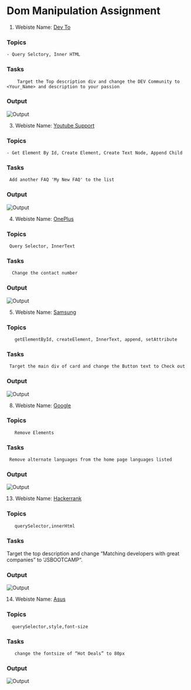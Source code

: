 # Dom Manipulation Assignment

1. Webiste Name: [Dev To](https://dev.to/)

### Topics

    - Query Selctory, Inner HTML

### Tasks

        Target the Top description div and change the DEV Community to <Your_Name> and description to your passion

### Output

![Output](./Pic-1.png)

3. Webiste Name: [Youtube Support](https://support.google.com/youtube/)

### Topics

    - Get Element By Id, Create Element, Create Text Node, Append Child

### Tasks

     Add another FAQ 'My New FAQ' to the list

### Output

![Output](./Pic-2.png)

4. Webiste Name: [OnePlus](https://www.oneplus.in/support)

### Topics

     Query Selector, InnerText

### Tasks

      Change the contact number

### Output

![Output](./Pic-3.png)

5. Webiste Name: [Samsung](https://www.samsung.com/in/offer/online/samsung-fest/)

### Topics

       getElementById, createElement, InnerText, append, setAttribute

### Tasks

     Target the main div of card and change the Button text to Check out

### Output

![Output](./Pic-4.png)

8. Webiste Name: [Google](https://www.google.com/)

### Topics

       Remove Elements

### Tasks

     Remove alternate languages from the home page languages listed

### Output

![Output](./Pic-5.png)

13. Webiste Name: [Hackerrank](https://www.hackerrank.com/)

### Topics

       querySelector,innerHtml

### Tasks

Target the top description and change “Matching developers with great companies” to ‘JSBOOTCAMP“.

### Output

![Output](./Pic-6.png)

14. Webiste Name: [Asus](https://www.asus.com/in/)

### Topics

      querySelector,style,font-size

### Tasks

       change the fontsize of “Hot Deals” to 80px

### Output

![Output](./Pic-7.png)
